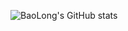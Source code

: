 ![BaoLong's GitHub stats](https://github-readme-stats.vercel.app/api?username=anuraghazra&show_icons=true&theme=radical)
